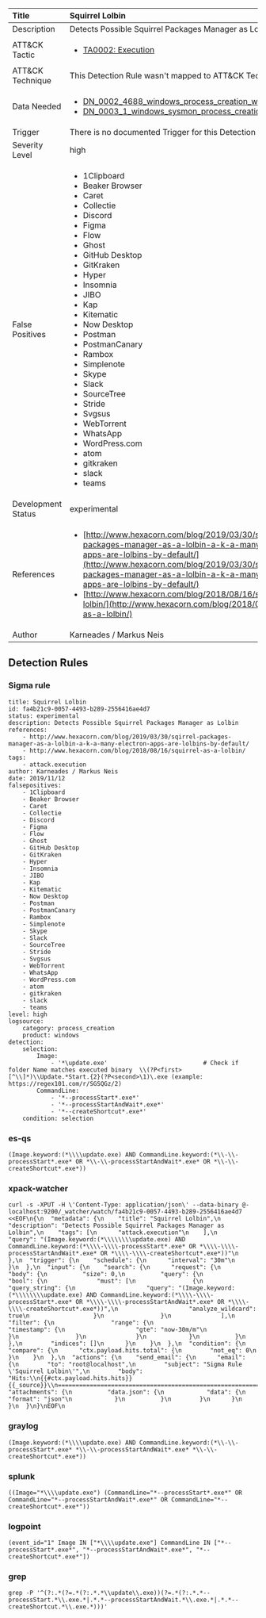 | Title                | Squirrel Lolbin                                                                                                                                                 |
|:---------------------|:------------------------------------------------------------------------------------------------------------------------------------------------------------|
| Description          | Detects Possible Squirrel Packages Manager as Lolbin                                                                                                                                           |
| ATT&amp;CK Tactic    |  <ul><li>[TA0002: Execution](https://attack.mitre.org/tactics/TA0002)</li></ul>  |
| ATT&amp;CK Technique |  This Detection Rule wasn't mapped to ATT&amp;CK Technique yet  |
| Data Needed          | <ul><li>[DN_0002_4688_windows_process_creation_with_commandline](../Data_Needed/DN_0002_4688_windows_process_creation_with_commandline.md)</li><li>[DN_0003_1_windows_sysmon_process_creation](../Data_Needed/DN_0003_1_windows_sysmon_process_creation.md)</li></ul>  |
| Trigger              |  There is no documented Trigger for this Detection Rule yet  |
| Severity Level       | high |
| False Positives      | <ul><li>1Clipboard</li><li>Beaker Browser</li><li>Caret</li><li>Collectie</li><li>Discord</li><li>Figma</li><li>Flow</li><li>Ghost</li><li>GitHub Desktop</li><li>GitKraken</li><li>Hyper</li><li>Insomnia</li><li>JIBO</li><li>Kap</li><li>Kitematic</li><li>Now Desktop</li><li>Postman</li><li>PostmanCanary</li><li>Rambox</li><li>Simplenote</li><li>Skype</li><li>Slack</li><li>SourceTree</li><li>Stride</li><li>Svgsus</li><li>WebTorrent</li><li>WhatsApp</li><li>WordPress.com</li><li>atom</li><li>gitkraken</li><li>slack</li><li>teams</li></ul>  |
| Development Status   | experimental |
| References           | <ul><li>[http://www.hexacorn.com/blog/2019/03/30/sqirrel-packages-manager-as-a-lolbin-a-k-a-many-electron-apps-are-lolbins-by-default/](http://www.hexacorn.com/blog/2019/03/30/sqirrel-packages-manager-as-a-lolbin-a-k-a-many-electron-apps-are-lolbins-by-default/)</li><li>[http://www.hexacorn.com/blog/2018/08/16/squirrel-as-a-lolbin/](http://www.hexacorn.com/blog/2018/08/16/squirrel-as-a-lolbin/)</li></ul>  |
| Author               | Karneades / Markus Neis |


## Detection Rules

### Sigma rule

```
title: Squirrel Lolbin
id: fa4b21c9-0057-4493-b289-2556416ae4d7
status: experimental
description: Detects Possible Squirrel Packages Manager as Lolbin
references:
    - http://www.hexacorn.com/blog/2019/03/30/sqirrel-packages-manager-as-a-lolbin-a-k-a-many-electron-apps-are-lolbins-by-default/
    - http://www.hexacorn.com/blog/2018/08/16/squirrel-as-a-lolbin/
tags:
    - attack.execution
author: Karneades / Markus Neis
date: 2019/11/12
falsepositives:
    - 1Clipboard
    - Beaker Browser
    - Caret
    - Collectie
    - Discord
    - Figma
    - Flow
    - Ghost
    - GitHub Desktop
    - GitKraken
    - Hyper
    - Insomnia
    - JIBO
    - Kap
    - Kitematic
    - Now Desktop
    - Postman
    - PostmanCanary
    - Rambox
    - Simplenote
    - Skype
    - Slack
    - SourceTree
    - Stride
    - Svgsus
    - WebTorrent
    - WhatsApp
    - WordPress.com
    - atom
    - gitkraken
    - slack
    - teams
level: high
logsource:
    category: process_creation
    product: windows
detection:
    selection:
        Image:
            - '*\update.exe'                           # Check if folder Name matches executed binary  \\(?P<first>[^\\]*)\\Update.*Start.{2}(?P<second>\1)\.exe (example: https://regex101.com/r/SGSQGz/2)
        CommandLine:
            - '*--processStart*.exe*'
            - '*--processStartAndWait*.exe*'
            - '*--createShortcut*.exe*'
    condition: selection

```





### es-qs
    
```
(Image.keyword:(*\\\\update.exe) AND CommandLine.keyword:(*\\-\\-processStart*.exe* OR *\\-\\-processStartAndWait*.exe* OR *\\-\\-createShortcut*.exe*))
```


### xpack-watcher
    
```
curl -s -XPUT -H \'Content-Type: application/json\' --data-binary @- localhost:9200/_watcher/watch/fa4b21c9-0057-4493-b289-2556416ae4d7 <<EOF\n{\n  "metadata": {\n    "title": "Squirrel Lolbin",\n    "description": "Detects Possible Squirrel Packages Manager as Lolbin",\n    "tags": [\n      "attack.execution"\n    ],\n    "query": "(Image.keyword:(*\\\\\\\\update.exe) AND CommandLine.keyword:(*\\\\-\\\\-processStart*.exe* OR *\\\\-\\\\-processStartAndWait*.exe* OR *\\\\-\\\\-createShortcut*.exe*))"\n  },\n  "trigger": {\n    "schedule": {\n      "interval": "30m"\n    }\n  },\n  "input": {\n    "search": {\n      "request": {\n        "body": {\n          "size": 0,\n          "query": {\n            "bool": {\n              "must": [\n                {\n                  "query_string": {\n                    "query": "(Image.keyword:(*\\\\\\\\update.exe) AND CommandLine.keyword:(*\\\\-\\\\-processStart*.exe* OR *\\\\-\\\\-processStartAndWait*.exe* OR *\\\\-\\\\-createShortcut*.exe*))",\n                    "analyze_wildcard": true\n                  }\n                }\n              ],\n              "filter": {\n                "range": {\n                  "timestamp": {\n                    "gte": "now-30m/m"\n                  }\n                }\n              }\n            }\n          }\n        },\n        "indices": []\n      }\n    }\n  },\n  "condition": {\n    "compare": {\n      "ctx.payload.hits.total": {\n        "not_eq": 0\n      }\n    }\n  },\n  "actions": {\n    "send_email": {\n      "email": {\n        "to": "root@localhost",\n        "subject": "Sigma Rule \'Squirrel Lolbin\'",\n        "body": "Hits:\\n{{#ctx.payload.hits.hits}}{{_source}}\\n================================================================================\\n{{/ctx.payload.hits.hits}}",\n        "attachments": {\n          "data.json": {\n            "data": {\n              "format": "json"\n            }\n          }\n        }\n      }\n    }\n  }\n}\nEOF\n
```


### graylog
    
```
(Image.keyword:(*\\\\update.exe) AND CommandLine.keyword:(*\\-\\-processStart*.exe* *\\-\\-processStartAndWait*.exe* *\\-\\-createShortcut*.exe*))
```


### splunk
    
```
((Image="*\\\\update.exe") (CommandLine="*--processStart*.exe*" OR CommandLine="*--processStartAndWait*.exe*" OR CommandLine="*--createShortcut*.exe*"))
```


### logpoint
    
```
(event_id="1" Image IN ["*\\\\update.exe"] CommandLine IN ["*--processStart*.exe*", "*--processStartAndWait*.exe*", "*--createShortcut*.exe*"])
```


### grep
    
```
grep -P '^(?:.*(?=.*(?:.*.*\\update\\.exe))(?=.*(?:.*.*--processStart.*\\.exe.*|.*.*--processStartAndWait.*\\.exe.*|.*.*--createShortcut.*\\.exe.*)))'
```




